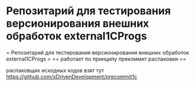 ﻿# Репозитарий для тестирования версионирования внешних обработок external1CProgs
= Репозитарий  для тестирования версионирования внешних обработок external1CProgs =
== работает по принципу прекоммит распаковки ==

распаковщих исходных кодов взят тут https://github.com/xDrivenDevelopment/precommit1c
